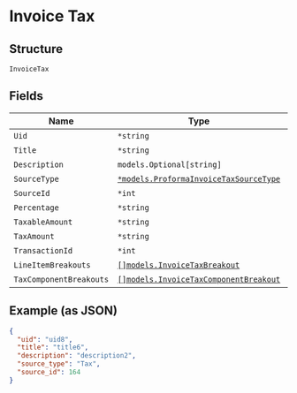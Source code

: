 
# Invoice Tax

## Structure

`InvoiceTax`

## Fields

| Name | Type | Tags | Description |
|  --- | --- | --- | --- |
| `Uid` | `*string` | Optional | - |
| `Title` | `*string` | Optional | - |
| `Description` | `models.Optional[string]` | Optional | - |
| `SourceType` | [`*models.ProformaInvoiceTaxSourceType`](../../doc/models/proforma-invoice-tax-source-type.md) | Optional | - |
| `SourceId` | `*int` | Optional | - |
| `Percentage` | `*string` | Optional | - |
| `TaxableAmount` | `*string` | Optional | - |
| `TaxAmount` | `*string` | Optional | - |
| `TransactionId` | `*int` | Optional | - |
| `LineItemBreakouts` | [`[]models.InvoiceTaxBreakout`](../../doc/models/invoice-tax-breakout.md) | Optional | - |
| `TaxComponentBreakouts` | [`[]models.InvoiceTaxComponentBreakout`](../../doc/models/invoice-tax-component-breakout.md) | Optional | - |

## Example (as JSON)

```json
{
  "uid": "uid8",
  "title": "title6",
  "description": "description2",
  "source_type": "Tax",
  "source_id": 164
}
```

